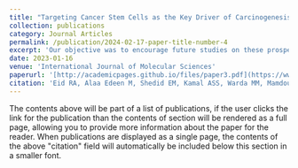 ```yaml
---
title: "Targeting Cancer Stem Cells as the Key Driver of Carcinogenesis and Therapeutic Resistance"
collection: publications
category: Journal Articles
permalink: /publication/2024-02-17-paper-title-number-4
excerpt: 'Our objective was to encourage future studies on these prospective treatments to develop a framework for their application as single or combined therapeutics to eradicate various forms of cancer.'
date: 2023-01-16
venue: 'International Journal of Molecular Sciences'
paperurl: '[http://academicpages.github.io/files/paper3.pdf](https://www.mdpi.com/1422-0067/24/2/1786)'
citation: 'Eid RA, Alaa Edeen M, Shedid EM, Kamal ASS, Warda MM, Mamdouh F, Khedr SA, Soltan MA, Jeon HW, Zaki MSA, et al. Targeting Cancer Stem Cells as the Key Driver of Carcinogenesis and Therapeutic Resistance. International Journal of Molecular Sciences. 2023; 24(2):1786. https://doi.org/10.3390/ijms24021786'
---
```


The contents above will be part of a list of publications, if the user clicks the link for the publication than the contents of section will be rendered as a full page, allowing you to provide more information about the paper for the reader. When publications are displayed as a single page, the contents of the above "citation" field will automatically be included below this section in a smaller font.
